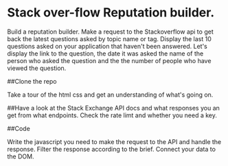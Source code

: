 # Stack over-flow Reputation builder. 

Build a reputation builder.  Make a request to the Stackoverflow api to get back the latest questions asked by topic name or tag. Display the last 10 questions asked on your application that haven't been answered. Let's display the link to the question, the date it was asked the name of the person who asked the question and the the number of people who have viewed the question. 

##Clone the repo

Take a tour of the html css and get an understanding of what's going on. 

##Have a look at the Stack Exchange API docs and what responses you an get from what endpoints. Check the rate limt and whether you need a key. 

##Code 

Write the javascript you need to make the request to the API and handle the response. Filter the response according to the brief. Connect your data to the DOM.  